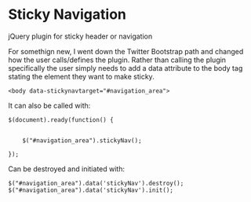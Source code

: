 Sticky Navigation
=================

jQuery plugin for sticky header or navigation

For somethign new, I went down the Twitter Bootstrap path and changed how the user calls/defines the plugin. Rather than calling the plugin specifically the user simply needs to add a data attribute to the body tag stating the element they want to make sticky.

	<body data-stickynavtarget="#navigation_area">
	
It can also be called with:

	$(document).ready(function() {
		

		$("#navigation_area").stickyNav();
		
	});
	
Can be destroyed and initiated with:

	$("#navigation_area").data('stickyNav').destroy();
	$("#navigation_area").data('stickyNav').init();
